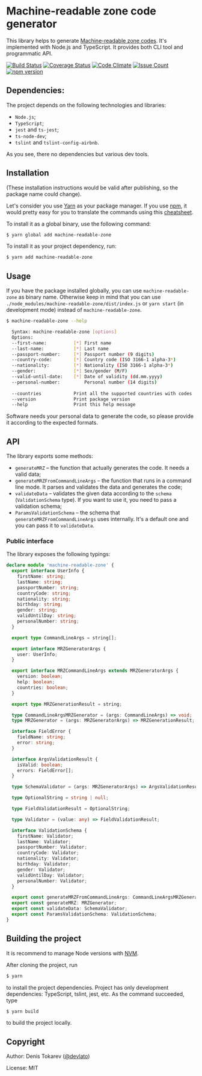 # Machine-readable zone code generator

This library helps to generate [Machine-readable zone codes](https://en.wikipedia.org/wiki/Machine-readable_passport). 
It's implemented with Node.js and TypeScript. It provides both CLI tool and programmatic API.

[![Build Status](https://travis-ci.org/devlato/machine-readable-zone.svg?branch=master)](https://travis-ci.org/devlato/machine-readable-zone)
[![Coverage Status](https://coveralls.io/repos/github/devlato/machine-readable-zone/badge.svg?branch=master)](https://coveralls.io/github/devlato/machine-readable-zone?branch=master)
[![Code Climate](https://codeclimate.com/github/devlato/machine-readable-zone/badges/gpa.svg)](https://codeclimate.com/github/devlato/machine-readable-zone)
[![Issue Count](https://codeclimate.com/github/devlato/machine-readable-zone/badges/issue_count.svg)](https://codeclimate.com/github/devlato/machine-readable-zone)
[![npm version](https://badge.fury.io/js/machine-readable-zone.svg)](https://badge.fury.io/js/machine-readable-zone)


## Dependencies:

The project depends on the following technologies and libraries:
* `Node.js`;
* `TypeScript`;
* `jest` and `ts-jest`;
* `ts-node-dev`;
* `tslint` and `tslint-config-airbnb`.

As you see, there no dependencies but various dev tools.


## Installation

(These installation instructions would be valid after publishing, so the package name could change).

Let's consider you use [Yarn](https://yarnpkg.com/) as your package manager. If you use [npm](https://www.npmjs.com/), 
it would pretty easy for you to translate the commands using 
this [cheatsheet](https://github.com/areai51/yarn-cheatsheet).

To install it as a global binary, use the following command:

```sh
$ yarn global add machine-readable-zone
```

To install it as your project dependency, run:

```sh
$ yarn add machine-readable-zone
```


## Usage

If you have the package installed globally, you can use `machine-readable-zone` as binary name. Otherwise keep 
in mind that you can use `./node_modules/machine-readable-zone/dist/index.js` or `yarn start` (in development mode) 
instead of `machine-readable-zone`.

```sh
$ machine-readable-zone --help

  Syntax: machine-readable-zone [options]
  Options:
  --first-name:          [*] First name
  --last-name:           [*] Last name
  --passport-number:     [*] Passport number (9 digits)
  --country-code:        [*] Country code (ISO 3166-1 alpha-3*)
  --nationality:         [*] Nationality (ISO 3166-1 alpha-3*)
  --gender:              [*] Sex/gender (M/F)
  --valid-until-date:    [*] Date of validity (dd.mm.yyyy)
  --personal-number:         Personal number (14 digits)
  
  --countries            Print all the supported countries with codes
  --version              Print package version
  --help                 Print this help message
```

Software needs your personal data to generate the code, so please provide it according to the expected formats.


## API

The library exports some methods:
* `generateMRZ` – the function that actually generates the code. It needs a valid data;
* `generateMRZFromCommandLineArgs` – the function that runs in a command line mode. 
  It parses and validates the data and generates the code;
* `validateData` – validates the given data according to the `schema` (`ValidationSchema` type). 
  If you want to use it, you need to pass a validation schema;
* `ParamsValidationSchema` – the schema that `generateMRZFromCommandLineArgs` uses internally. 
  It's a default one and you can pass it to `validateData`.

### Public interface

The library exposes the following typings:

```typescript
declare module 'machine-readable-zone' {
  export interface UserInfo {
    firstName: string;
    lastName: string;
    passportNumber: string;
    countryCode: string;
    nationality: string;
    birthday: string;
    gender: string;
    validUntilDay: string;
    personalNumber: string;
  }

  export type CommandLineArgs = string[];

  export interface MRZGeneratorArgs {
    user: UserInfo;
  }

  export interface MRZCommandLineArgs extends MRZGeneratorArgs {
    version: boolean;
    help: boolean;
    countries: boolean;
  }

  export type MRZGenerationResult = string;

  type CommandLineArgsMRZGenerator = (args: CommandLineArgs) => void;
  type MRZGenerator = (args: MRZGeneratorArgs) => MRZGenerationResult;

  interface FieldError {
    fieldName: string;
    error: string;
  }

  interface ArgsValidationResult {
    isValid: boolean;
    errors: FieldError[];
  }

  type SchemaValidator = (args: MRZGeneratorArgs) => ArgsValidationResult;

  type OptionalString = string | null;

  type FieldValidationResult = OptionalString;

  type Validator = (value: any) => FieldValidationResult;

  interface ValidationSchema {
    firstName: Validator;
    lastName: Validator;
    passportNumber: Validator;
    countryCode: Validator;
    nationality: Validator;
    birthday: Validator;
    gender: Validator;
    validUntilDay: Validator;
    personalNumber: Validator;
  }

  export const generateMRZFromCommandLineArgs: CommandLineArgsMRZGenerator;
  export const generateMRZ: MRZGenerator;
  export const validateData: SchemaValidator;
  export const ParamsValidationSchema: ValidationSchema;
}
```


## Building the project

It is recommend to manage Node versions with [NVM](https://github.com/creationix/nvm).

After cloning the project, run

```sh
$ yarn
``` 

to install the project dependencies. Project has only development dependencies: TypeScript, tslint, jest, etc.
As the command succeeded, type

```sh
$ yarn build
```

to build the project locally.
 

## Copyright

Author: Denis Tokarev ([@devlato](https://github.com/devlato))

License: MIT
